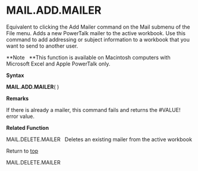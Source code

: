 MAIL.ADD.MAILER
===============

Equivalent to clicking the Add Mailer command on the Mail submenu of the
File menu. Adds a new PowerTalk mailer to the active workbook. Use this
command to add addressing or subject information to a workbook that you
want to send to another user.

**Note   **This function is available on Macintosh computers with
Microsoft Excel and Apple PowerTalk only.

**Syntax**

**MAIL.ADD.MAILER**( )

**Remarks**

If there is already a mailer, this command fails and returns the
\#VALUE! error value.

**Related Function**

MAIL.DELETE.MAILER   Deletes an existing mailer from the active workbook

Return to [top](#H)

MAIL.DELETE.MAILER
